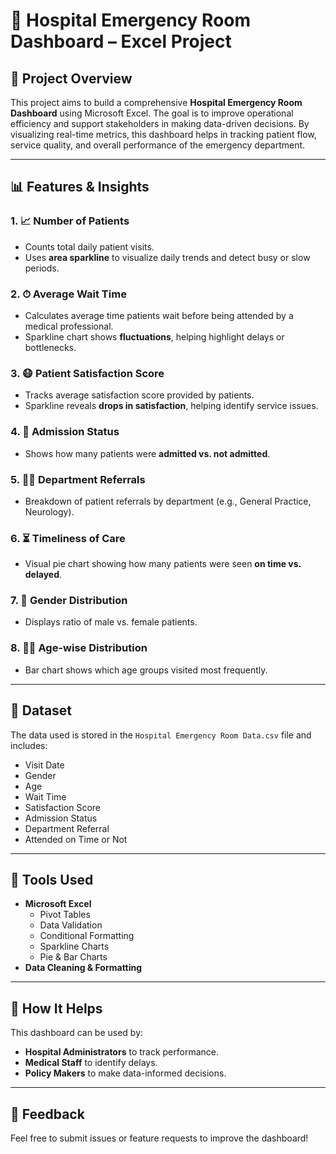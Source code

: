 # 🏥 Hospital Emergency Room Dashboard – Excel Project

## 📌 Project Overview

This project aims to build a comprehensive **Hospital Emergency Room Dashboard** using Microsoft Excel. The goal is to improve operational efficiency and support stakeholders in making data-driven decisions. By visualizing real-time metrics, this dashboard helps in tracking patient flow, service quality, and overall performance of the emergency department.

---

## 📊 Features & Insights

### 1. 📈 **Number of Patients**
- Counts total daily patient visits.
- Uses **area sparkline** to visualize daily trends and detect busy or slow periods.

### 2. ⏱ **Average Wait Time**
- Calculates average time patients wait before being attended by a medical professional.
- Sparkline chart shows **fluctuations**, helping highlight delays or bottlenecks.

### 3. 😷 **Patient Satisfaction Score**
- Tracks average satisfaction score provided by patients.
- Sparkline reveals **drops in satisfaction**, helping identify service issues.

### 4. 🏥 **Admission Status**
- Shows how many patients were **admitted vs. not admitted**.

### 5. 🧑‍⚕️ **Department Referrals**
- Breakdown of patient referrals by department (e.g., General Practice, Neurology).

### 6. ⏳ **Timeliness of Care**
- Visual pie chart showing how many patients were seen **on time vs. delayed**.

### 7. 👥 **Gender Distribution**
- Displays ratio of male vs. female patients.

### 8. 👶👵 **Age-wise Distribution**
- Bar chart shows which age groups visited most frequently.

---

## 📂 Dataset

The data used is stored in the `Hospital Emergency Room Data.csv` file and includes:
- Visit Date
- Gender
- Age
- Wait Time
- Satisfaction Score
- Admission Status
- Department Referral
- Attended on Time or Not

---

## 🧰 Tools Used

- **Microsoft Excel**
  - Pivot Tables
  - Data Validation
  - Conditional Formatting
  - Sparkline Charts
  - Pie & Bar Charts
- **Data Cleaning & Formatting**

---

## 🚀 How It Helps

This dashboard can be used by:
- **Hospital Administrators** to track performance.
- **Medical Staff** to identify delays.
- **Policy Makers** to make data-informed decisions.

---


## 📢 Feedback

Feel free to submit issues or feature requests to improve the dashboard!
